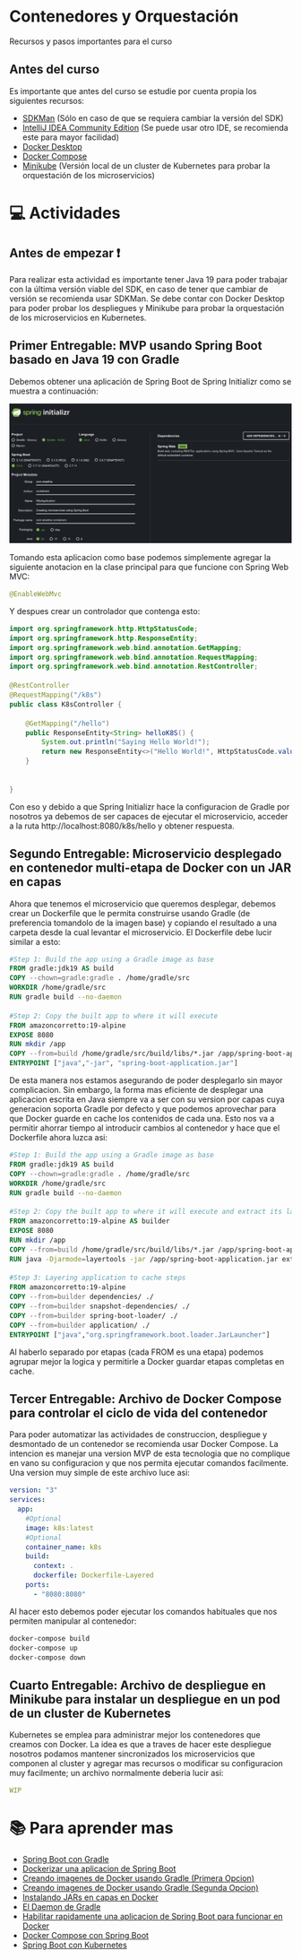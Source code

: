 # Contenedores y Orquestación
Recursos y pasos importantes para el curso

## Antes del curso
Es importante que antes del curso se estudie por cuenta propia los siguientes recursos:
* [SDKMan](https://sdkman.io/install) (Sólo en caso de que se requiera cambiar la versión del SDK)
* [IntelliJ IDEA Community Edition](https://www.jetbrains.com/idea/download) (Se puede usar otro IDE, se recomienda este para mayor facilidad)
* [Docker Desktop](https://docs.docker.com/engine/install/)
* [Docker Compose](https://docs.docker.com/compose/)
* [Minikube](https://minikube.sigs.k8s.io/docs/start/) (Versión local de un cluster de Kubernetes para probar la orquestación de los microservicios)

# :computer:  Actividades

## Antes de empezar :exclamation:
Para realizar esta actividad es importante tener Java 19 para poder trabajar con la última versión viable del SDK, en caso de tener que cambiar de versión se recomienda usar SDKMan. Se debe contar con Docker Desktop para poder probar los despliegues y Minikube para probar la orquestación de los microservicios en Kubernetes.

## Primer Entregable: MVP usando Spring Boot basado en Java 19 con Gradle
Debemos obtener una aplicación de Spring Boot de Spring Initializr como se muestra a continuación: 

![Initializr](img/Spring%20Initializr.png)

Tomando esta aplicacion como base podemos simplemente agregar la siguiente anotacion en la clase principal para que funcione con Spring Web MVC:

``` java
@EnableWebMvc
```

Y despues crear un controlador que contenga esto:

```java
import org.springframework.http.HttpStatusCode;
import org.springframework.http.ResponseEntity;
import org.springframework.web.bind.annotation.GetMapping;
import org.springframework.web.bind.annotation.RequestMapping;
import org.springframework.web.bind.annotation.RestController;

@RestController
@RequestMapping("/k8s")
public class K8sController {

    @GetMapping("/hello")
    public ResponseEntity<String> helloK8S() {
        System.out.println("Saying Hello World!");
        return new ResponseEntity<>("Hello World!", HttpStatusCode.valueOf(200));
    }


}
```

Con eso y debido a que Spring Initializr hace la configuracion de Gradle por nosotros ya debemos de ser capaces de ejecutar el microservicio, acceder a la ruta http://localhost:8080/k8s/hello y obtener respuesta.

## Segundo Entregable: Microservicio desplegado en contenedor multi-etapa de Docker con un JAR en capas
Ahora que tenemos el microservicio que queremos desplegar, debemos crear un Dockerfile que le permita construirse usando Gradle (de preferencia tomandolo de la imagen base) y copiando el resultado a una carpeta desde la cual levantar el microservicio. El Dockerfile debe lucir similar a esto:

```Dockerfile
#Step 1: Build the app using a Gradle image as base
FROM gradle:jdk19 AS build
COPY --chown=gradle:gradle . /home/gradle/src
WORKDIR /home/gradle/src
RUN gradle build --no-daemon

#Step 2: Copy the built app to where it will execute
FROM amazoncorretto:19-alpine
EXPOSE 8080
RUN mkdir /app
COPY --from=build /home/gradle/src/build/libs/*.jar /app/spring-boot-application.jar
ENTRYPOINT ["java","-jar", "spring-boot-application.jar"]
```

De esta manera nos estamos asegurando de poder desplegarlo sin mayor complicacion. Sin embargo, la forma mas eficiente de desplegar una aplicacion escrita en Java siempre va a ser con su version por capas cuya generacion soporta Gradle por defecto y que podemos aprovechar para que Docker guarde en cache los contenidos de cada una. Esto nos va a permitir ahorrar tiempo al introducir cambios al contenedor y hace que el Dockerfile ahora luzca asi:

```Dockerfile
#Step 1: Build the app using a Gradle image as base
FROM gradle:jdk19 AS build
COPY --chown=gradle:gradle . /home/gradle/src
WORKDIR /home/gradle/src
RUN gradle build --no-daemon

#Step 2: Copy the built app to where it will execute and extract its layers
FROM amazoncorretto:19-alpine AS builder
EXPOSE 8080
RUN mkdir /app
COPY --from=build /home/gradle/src/build/libs/*.jar /app/spring-boot-application.jar
RUN java -Djarmode=layertools -jar /app/spring-boot-application.jar extract

#Step 3: Layering application to cache steps
FROM amazoncorretto:19-alpine
COPY --from=builder dependencies/ ./
COPY --from=builder snapshot-dependencies/ ./
COPY --from=builder spring-boot-loader/ ./
COPY --from=builder application/ ./
ENTRYPOINT ["java","org.springframework.boot.loader.JarLauncher"]
```

Al haberlo separado por etapas (cada FROM es una etapa) podemos agrupar mejor la logica y permitirle a Docker guardar etapas completas en cache.

## Tercer Entregable: Archivo de Docker Compose para controlar el ciclo de vida del contenedor
Para poder automatizar las actividades de construccion, despliegue y desmontado de un contenedor se recomienda usar Docker Compose. La intencion es manejar una version MVP de esta tecnologia que no complique en vano su configuracion y que nos permita ejecutar comandos facilmente. Una version muy simple de este archivo luce asi:

```yaml
version: "3"
services:
  app:
    #Optional
    image: k8s:latest
    #Optional
    container_name: k8s
    build:
      context: .
      dockerfile: Dockerfile-Layered
    ports:
      - "8080:8080"
```

Al hacer esto debemos poder ejecutar los comandos habituales que nos permiten manipular al contenedor:

```bash
docker-compose build
docker-compose up
docker-compose down
```

## Cuarto Entregable: Archivo de despliegue en Minikube para instalar un despliegue en un pod de un cluster de Kubernetes
Kubernetes se emplea para administrar mejor los contenedores que creamos con Docker. La idea es que a traves de hacer este despliegue nosotros podamos mantener sincronizados los microservicios que componen al cluster y agregar mas recursos o modificar su configuracion muy facilmente; un archivo normalmente deberia lucir asi:

```yaml
WIP
```

# :books: Para aprender mas
* [Spring Boot con Gradle](https://luiscualquiera.medium.com/spring-boot-gradle-docker-c310f2a12ab0)
* [Dockerizar una aplicacion de Spring Boot](https://www.baeldung.com/dockerizing-spring-boot-application)
* [Creando imagenes de Docker usando Gradle (Primera Opcion)](https://codefresh.io/docs/docs/example-catalog/ci-examples/gradle/)
* [Creando imagenes de Docker usando Gradle (Segunda Opcion)](https://ashoksubburaj.medium.com/build-docker-image-using-spring-boot-buildimage-gradle-ac5bc1f71303)
* [Instalando JARs en capas en Docker](https://www.baeldung.com/spring-boot-docker-images)
* [El Daemon de Gradle](https://docs.gradle.org/8.0.2/userguide/gradle_daemon.html#sec:disabling_the_daemon)
* [Habilitar rapidamente una aplicacion de Spring Boot para funcionar en Docker](https://www.docker.com/blog/kickstart-your-spring-boot-application-development/)
* [Docker Compose con Spring Boot](https://www.bezkoder.com/docker-compose-spring-boot-mysql/)
* [Spring Boot con Kubernetes](https://spring.io/guides/gs/spring-boot-kubernetes/)
